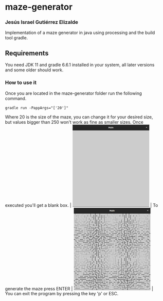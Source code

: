 # maze-generator
### Jesús Israel Gutiérrez Elizalde
Implementation of a maze generator in java using processing and the
build tool gradle.
## Requirements 
You need JDK 11 and gradle 6.6.1 installed in your system, all later 
versions and some older should work.
### How to use it
Once you are located in the maze-generator folder run the following 
command.
```
gradle run -PappArgs="['20']"
```
Where 20 is the size of the maze, you can change it for your desired 
size, but values bigger than 250 won't work as fine as smaller sizes.
Once executed you'll get a blank box.
| <img src="/img/blankCanvas.png" width="50%"> |
To generate the maze press ENTER
| <img src="/img/mazeGenerated1.png" width="50%"> |
You can exit the program by pressing the key 'p' or ESC.
